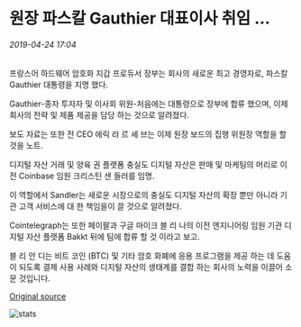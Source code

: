 # 원장 파스칼 Gauthier 대표이사 취임 ...

###### 2019-04-24 17:04

프랑스어 하드웨어 암호화 지갑 프로듀서 장부는 회사의 새로운 최고 경영자로, 파스칼 Gauthier 대통령을 지명 했다.

Gauthier-종자 투자자 및 이사회 위원-처음에는 대통령으로 장부에 합류 했으며, 이제 회사의 전략 및 제품 제공을 담당 하는 것으로 알려졌다.

보도 자료는 또한 전 CEO 에릭 라 르 셰 브는 이제 원장 보드의 집행 위원장 역할을 할 것을 노트.

디지털 자산 거래 및 양육 권 플랫폼 충실도 디지털 자산은 판매 및 마케팅의 머리로 이전 Coinbase 임원 크리스틴 샌 들러를 임명.

이 역할에서 Sandler는 새로운 시장으로의 충실도 디지털 자산의 확장 뿐만 아니라 기관 고객 서비스에 대 한 책임을이 끌 것으로 알려졌다.

Cointelegraph는 또한 페이팔과 구글 마이크 블 리 나의 이전 엔지니어링 임원 기관 디지털 자산 플랫폼 Bakkt 뒤에 팀에 합류 할 것 이라고 보고.

블 리 안 디는 비트 코인 (BTC) 및 기타 암호 화폐에 응용 프로그램을 제공 하는 데 도움이 되도록 결제 사용 사례와 디지털 자산의 생태계를 결합 하는 회사의 노력을 이끌어 소문 것입니다.

[Original source](https://cointelegraph.com/news/ledger-appoints-its-president-pascal-gauthier-as-new-ceo)

![stats](https://c.statcounter.com/11760860/0/a89fa40b/1/ "stats")